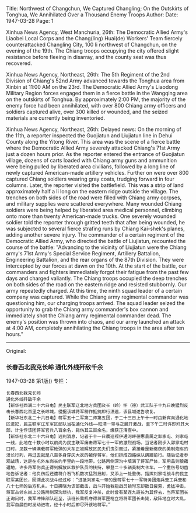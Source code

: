 Title: Northwest of Changchun, We Captured Changling; On the Outskirts of Tonghua, We Annihilated Over a Thousand Enemy Troops
Author: 
Date: 1947-03-28
Page: 1

Xinhua News Agency, West Manchuria, 26th: The Democratic Allied Army's Liaobei Local Corps and the Chang(ling) Huai(de) Workers' Team fiercely counterattacked Changling City, 100 li northwest of Changchun, on the evening of the 19th. The Chiang troops occupying the city offered slight resistance before fleeing in disarray, and the county seat was thus recovered.

Xinhua News Agency, Northeast, 26th: The 5th Regiment of the 2nd Division of Chiang's 52nd Army advanced towards the Tonghua area from Xinbin at 11:00 AM on the 23rd. The Democratic Allied Army's Liaodong Military Region forces engaged them in a fierce battle in the Wangqing area on the outskirts of Tonghua. By approximately 2:00 PM, the majority of the enemy force had been annihilated, with over 800 Chiang army officers and soldiers captured alive, over 300 killed or wounded, and the seized materials are currently being inventoried.

Xinhua News Agency, Northeast, 26th: Delayed news: On the morning of the 11th, a reporter inspected the Guojiatun and Liujiatun line in Dehui County along the Yitong River. This area was the scene of a fierce battle where the Democratic Allied Army severely attacked Chiang's 71st Army just a dozen hours prior. As the reporter entered the entrance of Guojiatun village, dozens of carts loaded with Chiang army guns and ammunition were being pulled by liberated area civilians, followed by a long line of newly captured American-made artillery vehicles. Further on were over 800 captured Chiang soldiers wearing gray coats, trudging forward in four columns. Later, the reporter visited the battlefield. This was a strip of land approximately half a li long on the eastern ridge outside the village. The trenches on both sides of the road were filled with Chiang army corpses, and military supplies were scattered everywhere. Many wounded Chiang soldiers were being helped by liberated area medical personnel, climbing onto more than twenty American-made trucks. One severely wounded soldier told the reporter through gritted teeth that after being wounded, he was subjected to several fierce strafing runs by Chiang Kai-shek's planes, adding another severe injury. The commander of a certain regiment of the Democratic Allied Army, who directed the battle of Liujiatun, recounted the course of the battle: "Advancing to the vicinity of Liujiatun were the Chiang army's 71st Army's Special Service Regiment, Artillery Battalion, Engineering Battalion, and the rear organs of the 87th Division. They were intercepted by our forces at dawn on the 10th. At the start of the battle, our commanders and fighters immediately forgot their fatigue from the past few days and charged valiantly. The Chiang troops occupied the deep trenches on both sides of the road on the eastern ridge and resisted stubbornly. Our army repeatedly charged. At this time, the ninth squad leader of a certain company was captured. While the Chiang army regimental commander was questioning him, our charging troops arrived. The squad leader seized the opportunity to grab the Chiang army commander's box cannon and immediately shot the Chiang army regimental commander dead. The enemy's position was thrown into chaos, and our army launched an attack at 4:00 AM, completely annihilating the Chiang troops in the area after ten hours."



<hr /> 

Original: 


### 长春西北我克长岭  通化外线歼敌千余

1947-03-28
第1版()
专栏：

    长春西北我克长岭
    通化外线歼敌千余
    【新华社西满二十六日电】民主联军辽北地方兵团及长（岭）怀（德）武工队于十九日晚猛烈反击长春西北百里之长岭城，侵据该城蒋军稍作抵抗即行溃逃，该县城遂告收复。
    【新华社东北二十六日电】蒋军五十二军第二师第五团，于二十三日上午十一时由新宾向通化地区进犯，民主联军辽东军区部队当在通化外线——旺清一带与之展开激战，至下午二时许即歼其大部，计生俘该团蒋军官兵八百余名，毙伤其三百余名，缴获正清查中。
    【新华社东北二十六日电】迟到消息，记者于十一日晨巡视伊通河畔德惠县属之郭家屯、刘家屯一线，此地在十数小时以前尚为民主联军痛击蒋军七十一军的激烈战场。当记者刚步入郭家屯村口时，见数十辆满载蒋军枪弹的大车正被解放区民夫们曳引而过，紧接着是新缴获的美制炮车的漫长行列，再过去就是八百多身穿灰大衣的被俘蒋军，他们排成四路纵队蹒跚前行。随后记者参观战场，这是在屯外东岗长约半里的一段地带，公路两侧深沟中填满了蒋军尸体，军用品则狼藉遍地，许多蒋军伤兵正得到解放区救护队员的扶持，攀登二十多辆美制大卡车。一个重伤号切齿地告诉记者：他负伤后还遭蒋介石飞机数次猛烈扫射，又添上一处重伤。指挥刘家屯战斗的民主联军某团长，回溯此次战斗经过称：“进抵刘家屯一带的是蒋军七十一军特务团炮兵营工兵营和八十七师的后方机关。十日拂晓为该部截击，战斗开始我指战员顿时忘却数日疲劳，勇猛冲击，蒋军占领东岗上公路两侧深沟顽抗，我军反复冲杀，此时曾有某连九班长为其俘去，当蒋军团长正询问时，我军冲锋部队赶至，该班长乘机夺得蒋军匣枪立将蒋军团长击毙，敌阵地立时大乱，我军自晨四时发动进攻，经十小时后即尽歼该地蒋军。”

